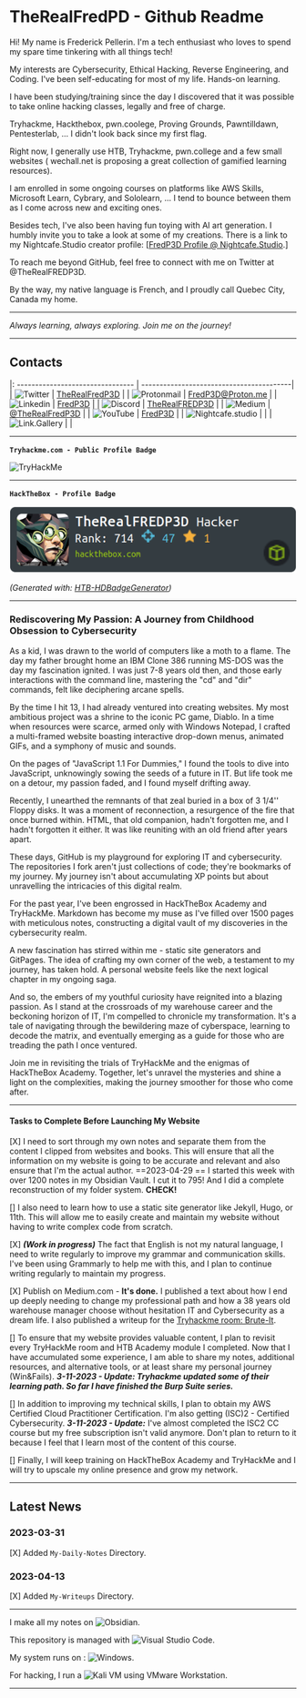 # TheRealFredPD - Github Readme

Hi!
My name is Frederick Pellerin. I'm a tech enthusiast who loves to spend my spare time tinkering with all things tech!

My interests are Cybersecurity, Ethical Hacking, Reverse Engineering, and Coding. I've been self-educating for most of my life. Hands-on learning. 

I have been studying/training since the day I discovered that it was possible to take online hacking classes, legally and free of charge. 

Tryhackme, Hackthebox, pwn.coolege, Proving Grounds, Pawntilldawn, Pentesterlab, ... I didn't look back since my first flag.

Right now, I generally use HTB, Tryhackme, pwn.college and a few small websites ( wechall.net is proposing a great collection of gamified learning resources).

I am enrolled in some ongoing courses on platforms like AWS Skills, Microsoft Learn, Cybrary, and Sololearn, ... I tend to bounce between them as I come across new and exciting ones.

Besides tech, I've also been having fun toying with AI art generation. I humbly invite you to take a look at some of my creations. There is a link to my Nightcafe.Studio creator profile: [[FredP3D Profile @ Nightcafe.Studio](https://creator.nightcafe.studio/u/Fredp3d).]

To reach me beyond GitHub, feel free to connect with me on Twitter at @TheRealFREDP3D.

By the way, my native language is French, and I proudly call Quebec City, Canada my home.

---

*Always learning, always exploring. Join me on the journey!*

---

## Contacts

|: -------------------------------- | -----------------------------------------|
|  ![Twitter](https://img.shields.io/badge/Twitter-%231DA1F2.svg?style=for-the-badge&logo=Twitter&logoColor=white) | [TheRealFredP3D](https://twitter.com/TheRealFREDP3D)  |
|  ![Protonmail](https://img.shields.io/badge/ProtonMail-8B89CC?style=for-the-badge&logo=protonmail&logoColor=white) | [FredP3D@Proton.me](mailto:fredp3d@proton.me)  |
|  ![Linkedin](https://img.shields.io/badge/linkedin-%230077B5.svg?style=for-the-badge&logo=linkedin&logoColor=white)  |  [FredP3D](https://linkedin.com/in/FredP3D)  |
|  ![Discord](https://img.shields.io/badge/Discord-%235865F2.svg?style=for-the-badge&logo=discord&logoColor=white)  |  [TheRealFREDP3D](https://discordhub.com/profile/1050577907296256070)  |
|  ![Medium](https://img.shields.io/badge/Medium-12100E?style=for-the-badge&logo=medium&logoColor=white)  |  [@TheRealFredP3D](https://medium.com/@TheRealFREDP3D)  |
|  ![YouTube](https://img.shields.io/badge/YouTube-%23FF0000.svg?style=for-the-badge&logo=YouTube&logoColor=white)  |  [FredP3D](https://www.youtube.com/@FredP3D)  |
|  ![Nightcafe.studio](https://nightcafe.studio/u/FredP3D)  |  |
|  ![Link.Gallery](https://link.gallery/therealfredp3d)  |  |

---


**`Tryhackme.com - Public Profile Badge`**

<img src="https://tryhackme-badges.s3.amazonaws.com/FREDP3D.png" alt="TryHackMe">


---


**`HackTheBox - Profile Badge`**

![HacktheBox Profile Badge](_attachement/HacktheBox%20-%20Profile.png)

*(Generated with: [HTB-HDBadgeGenerator](https://github.com/Flangvik/HTB-HDBadgeGenerator))*

---

### Rediscovering My Passion: A Journey from Childhood Obsession to Cybersecurity

As a kid, I was drawn to the world of computers like a moth to a flame. The day my father brought home an IBM Clone 386 running MS-DOS was the day my fascination ignited. I was just 7-8 years old then, and those early interactions with the command line, mastering the "cd" and "dir" commands, felt like deciphering arcane spells.

By the time I hit 13, I had already ventured into creating websites. My most ambitious project was a shrine to the iconic PC game, Diablo. In a time when resources were scarce, armed only with Windows Notepad, I crafted a multi-framed website boasting interactive drop-down menus, animated GIFs, and a symphony of music and sounds.

On the pages of "JavaScript 1.1 For Dummies," I found the tools to dive into JavaScript, unknowingly sowing the seeds of a future in IT. But life took me on a detour, my passion faded, and I found myself drifting away.

Recently, I unearthed the remnants of that zeal buried in a box of 3 1/4'' Floppy disks. It was a moment of reconnection, a resurgence of the fire that once burned within. HTML, that old companion, hadn't forgotten me, and I hadn't forgotten it either. It was like reuniting with an old friend after years apart.

These days, GitHub is my playground for exploring IT and cybersecurity. The repositories I fork aren't just collections of code; they're bookmarks of my journey. My journey isn't about accumulating XP points but about unravelling the intricacies of this digital realm.

For the past year, I've been engrossed in HackTheBox Academy and TryHackMe. Markdown has become my muse as I've filled over 1500 pages with meticulous notes, constructing a digital vault of my discoveries in the cybersecurity realm.

A new fascination has stirred within me - static site generators and GitPages. The idea of crafting my own corner of the web, a testament to my journey, has taken hold. A personal website feels like the next logical chapter in my ongoing saga.

And so, the embers of my youthful curiosity have reignited into a blazing passion. As I stand at the crossroads of my warehouse career and the beckoning horizon of IT, I'm compelled to chronicle my transformation. It's a tale of navigating through the bewildering maze of cyberspace, learning to decode the matrix, and eventually emerging as a guide for those who are treading the path I once ventured.

Join me in revisiting the trials of TryHackMe and the enigmas of HackTheBox Academy. Together, let's unravel the mysteries and shine a light on the complexities, making the journey smoother for those who come after.

---

#### Tasks to Complete Before Launching My Website

[X] I need to sort through my own notes and separate them from the content I clipped from websites and books. This will ensure that all the information on my website is going to be accurate and relevant and also ensure that I'm the actual author.  ==2023-04-29 == I started this week with over 1200 notes in my Obsidian Vault.  I cut it to 795!  And I did a complete reconstruction of my folder system.  **CHECK!**

[] I also need to learn how to use a static site generator like Jekyll, Hugo, or 11th. This will allow me to easily create and maintain my website without having to write complex code from scratch.

[X] ***(Work in progress)*** The fact that English is not my natural language, I need to write regularly to improve my grammar and communication skills. I've been using Grammarly to help me with this, and I plan to continue writing regularly to maintain my progress.  

[X] Publish on Medium.com - **It's done.** I published a text about how I end up deeply needing to change my professional path and how a 38 years old warehouse manager choose without hesitation IT and Cybersecurity as a dream life.  I also published a writeup for the [Tryhackme room: Brute-It](https://tryhackme.com/room/bruteit).

[] To ensure that my website provides valuable content, I plan to revisit every TryHackMe room and HTB Academy module I completed. Now that I have accumulated some experience,  I am able to share my notes, additional resources, and alternative tools, or at least share my personal journey (Win&Fails).
***3-11-2023 - Update: Tryhackme updated some of their learning path. So far I have finished the Burp Suite series.***

[] In addition to improving my technical skills, I plan to obtain my AWS Certified Cloud Practitioner Certification.  I'm also getting (ISC)2 - Certified Cybersecurity.
***3-11-2023 - Update:*** I've almost completed the ISC2 CC course but my free subscription isn't valid anymore.  Don't plan to return to it because I feel that I learn most of the content of this course.

[] Finally, I will keep training on HackTheBox Academy and TryHackMe and I will try to upscale my online presence and grow my network.

---

## Latest News

### 2023-03-31

[X] Added `My-Daily-Notes` Directory.

### 2023-04-13

[X] Added `My-Writeups` Directory.

---

I make all my notes on ![Obsidian](https://img.shields.io/badge/Obsidian-%23483699.svg?style=for-the-badge&logo=obsidian&logoColor=white).

This repository is managed with ![Visual Studio Code](https://img.shields.io/badge/Visual%20Studio%20Code-0078d7.svg?style=for-the-badge&logo=visual-studio-code&logoColor=white).

My system runs on : ![Windows](https://img.shields.io/badge/Windows-0078D6?style=for-the-badge&logo=windows&logoColor=white).

For hacking, I run a ![Kali](https://img.shields.io/badge/Kali-268BEE?style=for-the-badge&logo=kalilinux&logoColor=white) VM using VMware Workstation.

---
